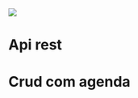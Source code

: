 <img src='https://dotnet.microsoft.com/static/images/illustrations/swimlane-blazor-ui-build.svg?v=2_6GDQc4LI7_aGT3Y17cmM90BeCmC2uMo9wiJU3Biiw'>
<h1>Api rest</h1>
<h1>Crud com agenda</h1>
